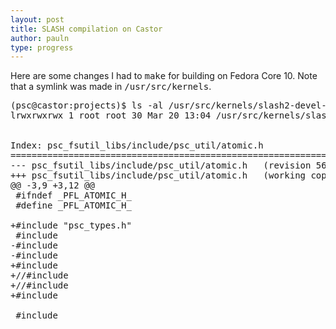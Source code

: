 ```yaml
---
layout: post
title: SLASH compilation on Castor
author: pauln
type: progress
---
```


Here are some changes I had to <tt>make</tt> for building on Fedora Core 10.
Note that a symlink was made in <tt>/usr/src/kernels</tt>.

<pre>
(psc@castor:projects)$ ls -al /usr/src/kernels/slash2-devel-kernel
lrwxrwxrwx 1 root root 30 Mar 20 13:04 /usr/src/kernels/slash2-devel-kernel -> 2.6.27.19-170.2.35.fc10.x86_64/


Index: psc_fsutil_libs/include/psc_util/atomic.h
===================================================================
--- psc_fsutil_libs/include/psc_util/atomic.h   (revision 5643)
+++ psc_fsutil_libs/include/psc_util/atomic.h   (working copy)
@@ -3,9 +3,12 @@
 #ifndef _PFL_ATOMIC_H_
 #define _PFL_ATOMIC_H_

+#include "psc_types.h"
 #include <sys/types.h>
-#include <asm/bitops.h>
-#include <asm/system.h>
+#include <asm/types.h>
+//#include <linux/bitops.h>
+//#include <asm/system.h>
+#include <asm/cmpxchg.h>

 #include <stdint.h>

</pre>
